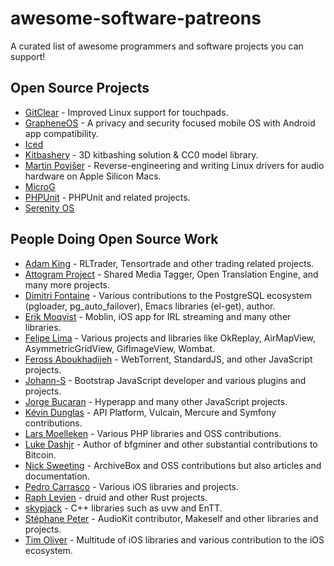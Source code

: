 # awesome-software-patreons

A curated list of awesome programmers and software projects you can support!

## Open Source Projects

- [GitClear](https://github.com/sponsors/gitclear) - Improved Linux support for touchpads.
- [GrapheneOS](https://github.com/sponsors/thestinger) - A privacy and security focused mobile OS with Android app compatibility.
- [Iced](https://github.com/sponsors/hecrj)
- [Kitbashery](https://github.com/sponsors/Kitbashery) - 3D kitbashing solution & CC0 model library.
- [Martin Povišer](https://github.com/sponsors/povik) - Reverse-engineering and writing Linux drivers for audio hardware on Apple Silicon Macs.
- [MicroG](https://github.com/sponsors/mar-v-in)
- [PHPUnit](https://github.com/sponsors/sebastianbergmann) - PHPUnit and related projects.
- [Serenity OS](https://github.com/sponsors/awesomekling)

## People Doing Open Source Work

- [Adam King](https://github.com/sponsors/notadamking) - RLTrader, Tensortrade and other trading related projects.
- [Attogram Project](https://github.com/sponsors/attogram) - Shared Media Tagger, Open Translation Engine, and many more projects.
- [Dimitri Fontaine](https://github.com/sponsors/dimitri) - Various contributions to the PostgreSQL ecosystem (pgloader, pg_auto_failover), Emacs libraries (el-get), author.
- [Erik Moqvist](https://github.com/sponsors/eerimoq) - Moblin, iOS app for IRL streaming and many other libraries.
- [Felipe Lima](https://github.com/sponsors/felipecsl) - Various projects and libraries like OkReplay, AirMapView, AsymmetricGridView, GifImageView, Wombat.
- [Feross Aboukhadijeh](https://github.com/sponsors/feross) - WebTorrent, StandardJS, and other JavaScript projects.
- [Johann-S](https://github.com/sponsors/Johann-S) - Bootstrap JavaScript developer and various plugins and projects.
- [Jorge Bucaran](https://github.com/sponsors/jorgebucaran) - Hyperapp and many other JavaScript projects.
- [Kévin Dunglas](https://github.com/sponsors/dunglas) - API Platform, Vulcain, Mercure and Symfony contributions.
- [Lars Moelleken](https://github.com/sponsors/voku) - Various PHP libraries and OSS contributions.
- [Luke Dashjr](https://github.com/sponsors/luke-jr) - Author of bfgminer and other substantial contributions to Bitcoin.
- [Nick Sweeting](https://github.com/sponsors/pirate) - ArchiveBox and OSS contributions but also articles and documentation.
- [Pedro Carrasco](https://github.com/sponsors/pedrommcarrasco) - Various iOS libraries and projects.
- [Raph Levien](https://github.com/sponsors/raphlinus) - druid and other Rust projects.
- [skypjack](https://github.com/sponsors/skypjack) - C++ libraries such as uvw and EnTT.
- [Stéphane Peter](https://github.com/sponsors/megastep) - AudioKit contributor, Makeself and other libraries and projects.
- [Tim Oliver](https://github.com/sponsors/TimOliver) - Multitude of iOS libraries and various contribution to the iOS ecosystem.

